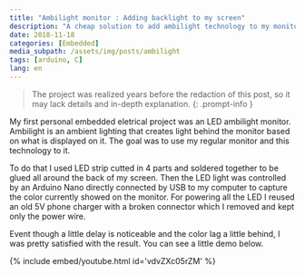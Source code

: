 ```yaml
---
title: "Ambilight monitor : Adding backlight to my screen"
description: "A cheap solution to add ambilight technology to my monitor."
date: 2018-11-18
categories: [Embedded]
media_subpath: /assets/img/posts/ambilight
tags: [arduino, C] 
lang: en
---
```


> The project was realized years before the redaction of this post, so it may lack details and in-depth explanation.
{: .prompt-info }

My first personal embedded eletrical project was an LED ambilight monitor. Ambilight is an ambient lighting that creates light behind the monitor based on what is displayed on it. The goal was to use my regular monitor and this technology to it. 

To do that I used LED strip cutted in 4 parts and soldered together to be glued all around the back of my screen. Then the LED light was controlled by an Arduino Nano directly connected by USB to my computer to capture the color currently showed on the monitor.
For powering all the LED I reused an old 5V phone charger with a broken connector which I removed and kept only the power wire. 

Event though a little delay is noticeable and the color lag a little behind, I was pretty satisfied with the result. You can see a little demo below.

{% include embed/youtube.html id='vdvZXc05rZM' %}

